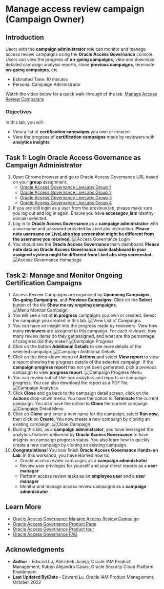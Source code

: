 # Manage access review campaign (Campaign Owner)

## Introduction

Users with the **campaign administrator** role can monitor and manage access review campaigns using the **Oracle Access Governance** console. Users can view the progress of **on-going campaigns**, view and download detailed campaign analysis reports, clone **previous campaigns**, terminate **on-going campaigns**, etc. 

* Estimated Time: 10 minutes
* Persona: Campaign Administrator

Watch the video below for a quick walk-through of the lab.
[Manage Access Review Campaigns](videohub:1_mmcocyjw)

### Objectives

In this lab, you will:
* View a list of **certification campaigns** you own or created
* View the progress of **certification campaigns** made by reviewers with **analytics insights**

## Task 1: Login Oracle Access Governance as Campaign Administrator

1. Open Chrome browser and go to Oracle Access Governance URL based on your **group** assignment. 
    - [Oracle Access Governance LiveLabs Group 1](https://accessgov-ocw-01-yzukikevdw6w.access-governance.us-ashburn-1.oci.oraclecloud.com/ui/)
    - [Oracle Access Governance LiveLabs Group 2](https://accessgov-ocw-002-yzukikevdw6w.access-governance.us-ashburn-1.oci.oraclecloud.com/ui/)
    - [Oracle Access Governance LiveLabs Group 3](https://accessgov-ocw-03-yzukikevdw6w.access-governance.us-ashburn-1.oci.oraclecloud.com/ui/)
    - [Oracle Access Governance LiveLabs Group 4](https://accessgov-ocw04-yzukikevdw6w.access-governance.us-ashburn-1.oci.oraclecloud.com/ui/)
2. If you are still login as a user from the previous lab, please make sure you log out and log in again. Ensure you have **accessgov_iam** identity domain selected.
3. Log in to **Oracle Access Governance** as a **campaign administrator** with a username and password provided by LiveLabs instruction. **Please note username on LiveLabs step screenshot might be different from the username you received.**
	![Access Governance Login](images/ag-logon.png)
4. You should see the **Oracle Access Governance** main dashboard. **Please note data on Oracle Access Governance main dashboard in your assigned system might be different from LiveLabs step screenshot.**
  ![Access Governance Homepage](images/ag-homepage.png)

## Task 2: Manage and Monitor Ongoing Certification Campaigns

1. Access Review Campaigns are organized by **Upcoming Campaigns**, **On-going Campaigns**, and **Previous Campaigns**. Click on the **Select** button of the tile **Show me my ongoing campaigns**.
  ![Menu Monitor Campaign](images/open-menu-monitor-campaign.png)
2. You will see a list of **in progress** campaigns you own or created. Select the campaign you created in this lab.
  ![View List of Campaigns](images/view-list-campaign.png)
3. You can have an insight into the progress made by reviewers. View how many **reviewers** are assigned to this campaign. For each reviewer, how many review items do they get assigned, and what are the percentage of progress did they make?
  ![Campaign Progress](images/view-campaign-progress.png)
4. Click on the button **Additional Details** to see more details of the selected campaign.
  ![Campaign Additional Details](images/view-campaign-additional-details.png)
5. Click on the drop-down menu of **Actions** and select **View report** to view a report showing the progress details of the selected campaign. If the **campaign progress report** has not yet been generated, pick a previous campaign to view **progress report**.
  ![Campaign Progress Menu](images/view-campaign-progress-menu.png)
6. You can review out-of-the-box analytics and reports on campaign progress. You can also download the report as a PDF file. 
  ![Campaign Analytics](images/view-campaign-analytics.png)
7. Click **Close** and go back to the campaign detail screen, click on the **Actions** drop-down menu. You have the option to **Terminate** the current campaign. You also have the option to **Clone** the current campaign. 
  ![Campaign Detail Menu](images/campaign-detail-menu.png)
8. Click on **Clone** and enter a new name for the campaign, select **Run now**, then click on **Create**. You now create a new campaign by cloning an existing campaign. 
  ![Clone Campaign](images/clone-campaign.png)
9. During this lab, as a **campaign administrator**, you have leveraged the analytics features delivered by **Oracle Access Governance** to have insights on campaign progress status. You also learn how to quickly create a new campaign by cloning an existing campaign. 
10. **Congratulations!** You now finish **Oracle Access Governance Hands-on Lab**. In this workshop, you have learned how to:
    - Create access review campaigns as a **campaign administrator**
    - Review user privileges for yourself and your direct reports as a **user manager**
    - Perform access review tasks as an **employee user** and a **user manager**
    - Monitor and manage access review campaigns as a **campaign administrator**

## Learn More

* [Oracle Access Governance Manage Access Review Campaign](https://docs.oracle.com/en/cloud/paas/access-governance/kfdck/index.html)
* [Oracle Access Governance Product Page](https://www.oracle.com/security/cloud-security/access-governance/)
* [Oracle Access Governance Product tour](https://www.oracle.com/webfolder/s/quicktours/paas/pt-sec-access-governance/index.html)
* [Oracle Access Governance FAQ](https://www.oracle.com/security/cloud-security/access-governance/faq/)

## Acknowledgments
* **Author** - Edward Lu, Abhishek Juneja, Oracle IAM Product Management; Ruben Alejandro Casas, Oracle Security Cloud Platform Enablement 
* **Last Updated By/Date** - Edward Lu, Oracle IAM Product Management, October 2022
